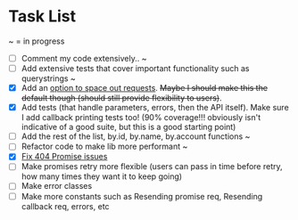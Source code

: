 # Task List
~ = in progress
- [ ] Comment my code extensively.. ~
- [ ] Add extensive tests that cover important functionality such as querystrings ~
- [x] Add an [option to space out requests](https://github.com/ChauTNguyen/kindred-api/wiki/Rate-Limiter). ~~Maybe I should make this the default though (should still provide flexibility to users)~~.
- [x] Add tests (that handle parameters, errors, then the API itself). Make sure I add callback printing tests too! (90% coverage!!! obviously isn't indicative of a good suite, but this is a good starting point)
- [ ] Add the rest of the list, by.id, by.name, by.account functions ~
- [ ] Refactor code to make lib more performant ~
- [x] [Fix 404 Promise issues](https://github.com/ChauTNguyen/kindred-api/commit/3fd4ac7ac04aa3a992098b22e987807f170efcc6)
- [ ] Make promises retry more flexible (users can pass in time before retry, how many times they want it to keep going)
- [ ] Make error classes
- [ ] Make more constants such as Resending promise req, Resending callback req, errors, etc